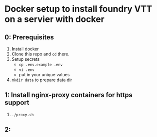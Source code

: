 # Docker setup to install foundry VTT on a servier with docker

## 0: Prerequisites

1. Install docker
2. Clone this repo and `cd` there.
3. Setup secrets
    - `cp .env.example .env`
    - `vi .env`
    - put in your unique values
4. `mkdir data` to prepare data dir

## 1: Install nginx-proxy containers for https support

1. `./proxy.sh`

## 2: 